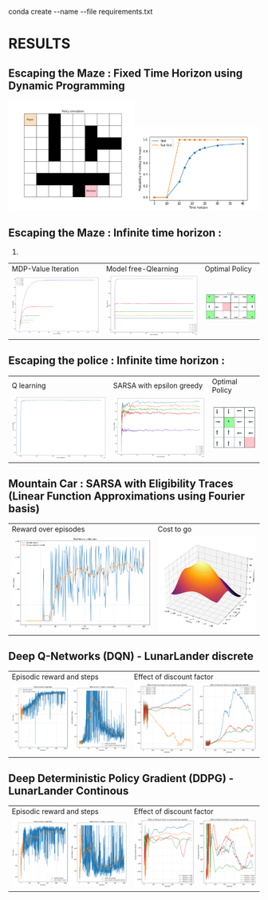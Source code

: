 conda create --name <env> --file requirements.txt

# RESULTS

## Escaping the Maze : Fixed Time Horizon using Dynamic Programming

<img src="Results/Problem1_Policy_GIF.gif" width="50%" height="50%" ></img><img src="Results/Problem1_plot.png" width="50%" height="50%" ></img>

##  Escaping the Maze : Infinite time horizon : 
1. 

<table>
  <tr>
    <td>MDP-Value Iteration</td>
     <td>Model free-Qlearning</td>
     <td>Optimal Policy</td>
  </tr>
  <tr>
    <td><img src="Results/Q2_7.png"></img></td>
    <td><img src="Results/Q2_1.png"></img></td>
    <td><img src="Results/Q2_2.png"></img></td>
  </tr>
 </table>

##  Escaping the police : Infinite time horizon :

<table>
  <tr>
    <td>Q learning </td>
     <td>SARSA with epsilon greedy</td>
     <td>Optimal Policy</td>
   
  </tr>
  <tr>
    <td><img src="Results/Q3_1.png"></img></td>
    <td><img src="Results/Q3_3.png"></img></td>
    <td><img src="Results/Q3_2.png"></img></td>
  </tr>
 </table>


##  Mountain Car : SARSA with Eligibility Traces (Linear Function Approximations using Fourier basis)

<table>
  <tr>
    <td>Reward over episodes</td>
     <td>Cost to go</td>
   
  </tr>
  <tr>
    <td><img src="Results/Q4_1.png"></img></td>
    <td><img src="Results/Q4_2.png"></img></td>
   
  </tr>
 </table>

 ## Deep Q-Networks (DQN) - LunarLander discrete

 <table>
  <tr>
    <td>Episodic reward and steps</td>
     <td>Effect of discount factor</td>
   
  </tr>
  <tr>
    <td><img src="Deep Q-Networks (DQN) - LunarLander discrete/Results/Reward_final_network.png"></img></td>
    <td><img src="Deep Q-Networks (DQN) - LunarLander discrete/Results/DiscountVsReward.png"></img></td>
   
  </tr>
 </table>

  ## Deep Deterministic Policy Gradient (DDPG) - LunarLander Continous

 <table>
  <tr>
    <td>Episodic reward and steps</td>
     <td>Effect of discount factor</td>
   
  </tr>
  <tr>
    <td><img src="Deep Deterministic Policy Gradient (DDPG) - LunarLander Continous/Results/Reward_final_network.png"></img></td>
    <td><img src="Deep Deterministic Policy Gradient (DDPG) - LunarLander Continous/Results/Prob2_discount_factor.png"></img></td>
   
  </tr>
 </table>